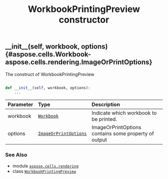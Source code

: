 ﻿---
title: WorkbookPrintingPreview constructor
second_title: Aspose.Cells for Python via .NET API References
description: 
type: docs
weight: 10
url: /aspose.cells.rendering/workbookprintingpreview/__init__/
is_root: false
---

## \_\_init\_\_(self, workbook, options) {#aspose.cells.Workbook-aspose.cells.rendering.ImageOrPrintOptions}

The construct of WorkbookPrintingPreview



```python

def __init__(self, workbook, options):
    ...
```


| Parameter | Type | Description |
| :- | :- | :- |
| workbook | [`Workbook`](/cells/python-net/aspose.cells/workbook) | Indicate which workbook to be printed. |
| options | [`ImageOrPrintOptions`](/cells/python-net/aspose.cells.rendering/imageorprintoptions) | ImageOrPrintOptions contains some property of output |



### See Also
* module [`aspose.cells.rendering`](../../)
* class [`WorkbookPrintingPreview`](/cells/python-net/aspose.cells.rendering/workbookprintingpreview)
